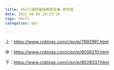 ```yaml
---
title: Shell编程基础教程全集-网页版
date: 2022-08-06 20:25:20
tags: Shell
categories: Ops

---
```


<!-- more -->

上：https://www.cnblogs.com/clsn/p/7992981.html

 

中：https://www.cnblogs.com/clsn/p/8006210.html

 

下：https://www.cnblogs.com/clsn/p/8028337.html
